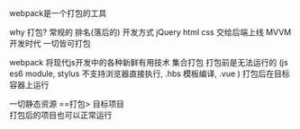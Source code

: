 webpack是一个打包的工具

why 打包?
    常规的 排名(落后的) 开发方式 jQuery html css 交给后端上线
    MVVM开发时代 一切皆可打包

webpack 将现代js开发中的各种新鲜有用技术 集合打包  打包前是无法运行的 (js es6 module, stylus 不支持浏览器直接执行, .hbs 模板编译, .vue )  打包后在目标容器上运行


一切静态资源  ==打包>  目标项目  
打包后的项目也可以正常运行